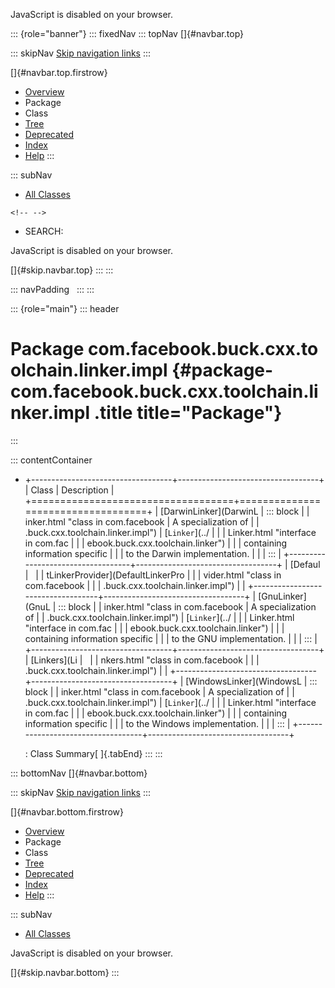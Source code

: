 <div>

JavaScript is disabled on your browser.

</div>

::: {role="banner"}
::: fixedNav
::: topNav
[]{#navbar.top}

::: skipNav
[Skip navigation links](#skip.navbar.top "Skip navigation links")
:::

[]{#navbar.top.firstrow}

-   [Overview](../../../../../../../index.html)
-   Package
-   Class
-   [Tree](package-tree.html)
-   [Deprecated](../../../../../../../deprecated-list.html)
-   [Index](../../../../../../../index-all.html)
-   [Help](../../../../../../../help-doc.html)
:::

::: subNav
-   [All Classes](../../../../../../../allclasses.html)

```{=html}
<!-- -->
```
-   SEARCH:

<div>

<div>

JavaScript is disabled on your browser.

</div>

</div>

[]{#skip.navbar.top}
:::
:::

::: navPadding
 
:::
:::

::: {role="main"}
::: header
# Package com.facebook.buck.cxx.toolchain.linker.impl {#package-com.facebook.buck.cxx.toolchain.linker.impl .title title="Package"}
:::

::: contentContainer
-   +-----------------------------------+-----------------------------------+
    | Class                             | Description                       |
    +===================================+===================================+
    | [DarwinLinker](DarwinL            | ::: block                         |
    | inker.html "class in com.facebook | A specialization of               |
    | .buck.cxx.toolchain.linker.impl") | [`Linker`](../                    |
    |                                   | Linker.html "interface in com.fac |
    |                                   | ebook.buck.cxx.toolchain.linker") |
    |                                   | containing information specific   |
    |                                   | to the Darwin implementation.     |
    |                                   | :::                               |
    +-----------------------------------+-----------------------------------+
    | [Defaul                           |                                   |
    | tLinkerProvider](DefaultLinkerPro |                                   |
    | vider.html "class in com.facebook |                                   |
    | .buck.cxx.toolchain.linker.impl") |                                   |
    +-----------------------------------+-----------------------------------+
    | [GnuLinker](GnuL                  | ::: block                         |
    | inker.html "class in com.facebook | A specialization of               |
    | .buck.cxx.toolchain.linker.impl") | [`Linker`](../                    |
    |                                   | Linker.html "interface in com.fac |
    |                                   | ebook.buck.cxx.toolchain.linker") |
    |                                   | containing information specific   |
    |                                   | to the GNU implementation.        |
    |                                   | :::                               |
    +-----------------------------------+-----------------------------------+
    | [Linkers](Li                      |                                   |
    | nkers.html "class in com.facebook |                                   |
    | .buck.cxx.toolchain.linker.impl") |                                   |
    +-----------------------------------+-----------------------------------+
    | [WindowsLinker](WindowsL          | ::: block                         |
    | inker.html "class in com.facebook | A specialization of               |
    | .buck.cxx.toolchain.linker.impl") | [`Linker`](../                    |
    |                                   | Linker.html "interface in com.fac |
    |                                   | ebook.buck.cxx.toolchain.linker") |
    |                                   | containing information specific   |
    |                                   | to the Windows implementation.    |
    |                                   | :::                               |
    +-----------------------------------+-----------------------------------+

    : Class Summary[ ]{.tabEnd}
:::
:::

::: bottomNav
[]{#navbar.bottom}

::: skipNav
[Skip navigation links](#skip.navbar.bottom "Skip navigation links")
:::

[]{#navbar.bottom.firstrow}

-   [Overview](../../../../../../../index.html)
-   Package
-   Class
-   [Tree](package-tree.html)
-   [Deprecated](../../../../../../../deprecated-list.html)
-   [Index](../../../../../../../index-all.html)
-   [Help](../../../../../../../help-doc.html)
:::

::: subNav
-   [All Classes](../../../../../../../allclasses.html)

<div>

<div>

JavaScript is disabled on your browser.

</div>

</div>

[]{#skip.navbar.bottom}
:::
